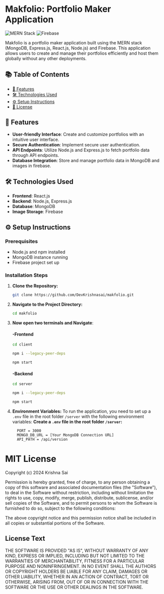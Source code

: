 # Makfolio: Portfolio Maker Application

![MERN Stack](https://img.shields.io/badge/MERN-Stack-blue) ![Firebase](https://img.shields.io/badge/Firebase-Integration-yellow)

Makfolio is a portfolio maker application built using the MERN stack (MongoDB, Express.js, React.js, Node.js) and Firebase. This application allows users to create and manage their portfolios efficiently and host them globally without any other deployments.

## 📚 Table of Contents

- [🚀 Features](#features)
- [🛠️ Technologies Used](#technologies-used)
- [⚙️ Setup Instructions](#setup-instructions)
- [📝 License](#license)

## 🚀 Features

- **User-friendly Interface**: Create and customize portfolios with an intuitive user interface.
- **Secure Authentication**: Implement secure user authentication.
- **API Endpoints**: Utilize Node.js and Express.js to fetch portfolio data through API endpoints.
- **Database Integration**: Store and manage portfolio data in MongoDB and images in firebase.

## 🛠️ Technologies Used

- **Frontend**: React.js
- **Backend**: Node.js, Express.js
- **Database**: MongoDB
- **Image Storage**: Firebase

## ⚙️ Setup Instructions

### Prerequisites

- Node.js and npm installed
- MongoDB instance running
- Firebase project set up

### Installation Steps

1. **Clone the Repository:**
   ```bash
   git clone https://github.com/DevKrishnasai/makfolio.git
   ```
2. **Navigate to the Project Directory:**
   ```bash
   cd makfolio
   ```
3. **Now open two terminals and Navigate**:
      #### -Frontend
      ```bash
      cd client
      ```
      ```bash
      npm i --legacy-peer-deps
      ```
      ```bash
      npm start 
      ```
      #### -Backend
      ```bash
      cd server
      ```
      ```bash
      npm i --legacy-peer-deps
      ```
      ```bash
      npm start
      ```
4. **Environment Variables:**
      To run the application, you need to set up a `.env` file in the root folder `/server` with the following environment variables:
      **Create a `.env` file in the root folder `/server`:**

         PORT = 3000
         MONGO_DB_URL = [Your MongoDB Connection URL]
         API_PATH = /api/version
   
# MIT License

Copyright (c) 2024 Krishna Sai

Permission is hereby granted, free of charge, to any person obtaining a copy
of this software and associated documentation files (the "Software"), to deal
in the Software without restriction, including without limitation the rights
to use, copy, modify, merge, publish, distribute, sublicense, and/or sell
copies of the Software, and to permit persons to whom the Software is
furnished to do so, subject to the following conditions:

The above copyright notice and this permission notice shall be included in all
copies or substantial portions of the Software.

## License Text

THE SOFTWARE IS PROVIDED "AS IS", WITHOUT WARRANTY OF ANY KIND, EXPRESS OR
IMPLIED, INCLUDING BUT NOT LIMITED TO THE WARRANTIES OF MERCHANTABILITY,
FITNESS FOR A PARTICULAR PURPOSE AND NONINFRINGEMENT. IN NO EVENT SHALL THE
AUTHORS OR COPYRIGHT HOLDERS BE LIABLE FOR ANY CLAIM, DAMAGES OR OTHER
LIABILITY, WHETHER IN AN ACTION OF CONTRACT, TORT OR OTHERWISE, ARISING FROM,
OUT OF OR IN CONNECTION WITH THE SOFTWARE OR THE USE OR OTHER DEALINGS IN THE
SOFTWARE.

   
   
